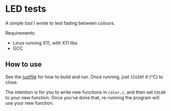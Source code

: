 # LED tests

A simple tool I wrote to test fading between colours.

Requirements:

* Linux running X11, with X11 libs
* GCC

## How to use

See the [justfile](./justfile) for how to build and run.
Once running, just `SIGINT` it (^C) to close.

The intention is for you to write new functions in `color.c`, and then set `COLOR` to your new function.
Once you've done that, re-running the program will use your new function.
